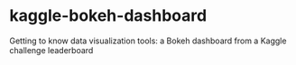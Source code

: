 # kaggle-bokeh-dashboard
Getting to know data visualization tools: a Bokeh dashboard from a Kaggle challenge leaderboard
